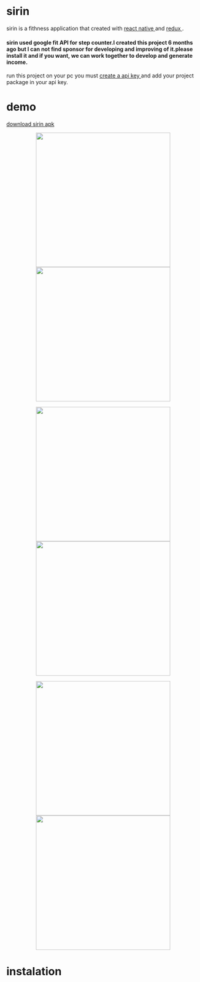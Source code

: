 # sirin

sirin is a fithness application that created with <a href="https://facebook.github.io/react-native/"> react native </a> and <a href="https://github.com/reactjs/redux">redux </a>.

#### sirin used google fit API for step counter.I created this project 6 months ago but I can not find sponsor for developing and improving of it.please install it and if you want, we can work together to develop and generate income.


run this project on your pc you must <a href="https://developers.google.com/fit/android/get-api-key">create a api key </a> and add your project package in your api key.
# demo
<a href="http://miladasghari.com/projects/sirin/apk.zip" > download sirin apk </a>
<p align="center">
  
  <img src="http://miladasghari.com/projects/sirin/7.jpg" width="350"/>
  <img src="http://miladasghari.com/projects/sirin/2.jpg" width="350"/>
</p>
  <p align="center">
  <img src="http://miladasghari.com/projects/sirin/5.jpg" width="350"/>
  <img src="http://miladasghari.com/projects/sirin/6.jpg" width="350"/>
</P>
<p align="center">
  <img src="http://miladasghari.com/projects/sirin/3.jpg" width="350"/>
  <img src="http://miladasghari.com/projects/sirin/4.jpg" width="350"/>
</p>






# instalation 


